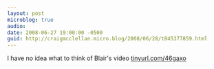 ```yaml
---
layout: post
microblog: true
audio: 
date: 2008-06-27 19:00:00 -0500
guid: http://craigmcclellan.micro.blog/2008/06/28/t845377859.html
---
```

I have no idea what to think of Blair's video [tinyurl.com/46gaxo](http://tinyurl.com/46gaxo)
